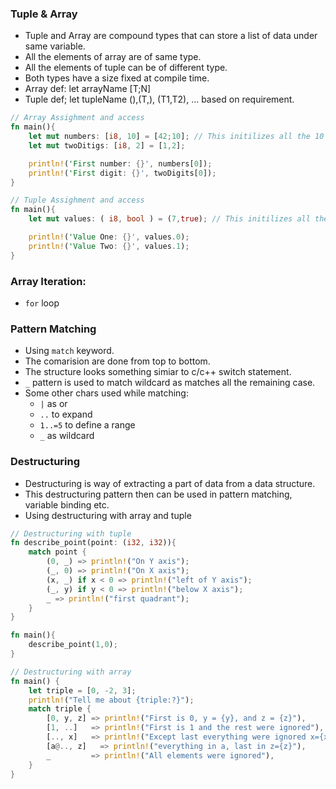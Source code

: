 ### Tuple & Array
- Tuple and Array are compound types that can store a list of  data under same  variable.
- All the elements of array are of same type.
- All the elements of tuple can be of different type.
- Both types have a size fixed at compile time.
- Array def:  let arrayName [T;N]
- Tuple def; let tupleName (),(T,), (T1,T2), ... based on requirement.
```rust
// Array Assighment and access
fn main(){
    let mut numbers: [i8, 10] = [42;10]; // This initilizes all the 10 values as 42
    let mut twoDitigs: [i8, 2] = [1,2];

    println!('First number: {}', numbers[0]);
    println!('First digit: {}', twoDigits[0]);
}
```

```rust
// Tuple Assighment and access
fn main(){
    let mut values: ( i8, bool ) = (7,true); // This initilizes all the 10 values as 42

    println!('Value One: {}', values.0);
    println!('Value Two: {}', values.1);
}

```

### Array Iteration:
- `for` loop

### Pattern Matching
- Using `match` keyword. 
- The comarision are done from top to bottom.
- The structure looks something simiar to c/c++ switch statement.
- `_` pattern is used to match wildcard as matches all the remaining case.
- Some other chars used while  matching:
    - `|` as or
    - `..` to expand
    - `1..=5` to define a range
    - `_` as wildcard

### Destructuring
- Destructuring is way of extracting a part of data from a data structure.
- This destructuring pattern then can be used in pattern matching, variable binding etc.
- Using destructuring with array and tuple

```rust
// Destructuring with tuple
fn describe_point(point: (i32, i32)){
    match point {
        (0, _) => println!("On Y axis");
        (_, 0) => println!("On X axis");
        (x, _) if x < 0 => println!("left of Y axis");
        (_, y) if y < 0 => println!("below X axis");
        _ => println!("first quadrant");
    }
}

fn main(){
    describe_point(1,0);
}
```

```rust
// Destructuring with array
fn main() {
    let triple = [0, -2, 3];
    println!("Tell me about {triple:?}");
    match triple {
        [0, y, z] => println!("First is 0, y = {y}, and z = {z}"),
        [1, ..]   => println!("First is 1 and the rest were ignored"),
        [.., x]   => println!("Except last everything were ignored x={x}"),
        [a@.., z]   => println!("everything in a, last in z={z}"),
        _         => println!("All elements were ignored"),
    }
}
```
